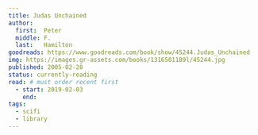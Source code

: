 ```yaml
---
title: Judas Unchained
author: 
  first:  Peter
  middle: F.
  last:   Hamilton
goodreads: https://www.goodreads.com/book/show/45244.Judas_Unchained
img: https://images.gr-assets.com/books/1316501189l/45244.jpg
published: 2005-02-28
status: currently-reading
read: # must order recent first
  - start: 2019-02-03
    end: 
tags: 
  - scifi
  - library
---
```



